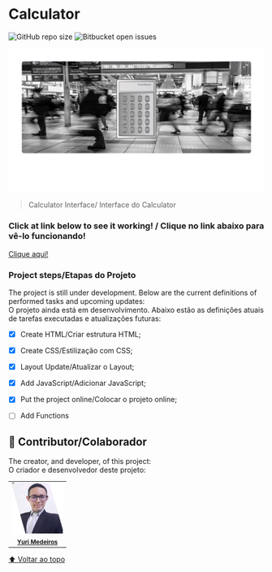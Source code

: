 # Calculator

![GitHub repo size](https://img.shields.io/github/repo-size/iuricode/README-template?style=for-the-badge)
![Bitbucket open issues](https://img.shields.io/bitbucket/issues/iuricode/README-template?style=for-the-badge)


<img src="./assets/running-application.png" alt="Imagem da Interface do projeto/ Project's Interface Image">

> Calculator Interface/ Interface do Calculator
### Click at link below to see it working! / Clique no link abaixo para vê-lo funcionando!
<a href="https://yurimayk.github.io/Calculator/">Clique aqui!</a>

### Project steps/Etapas do Projeto

The project is still under development. Below are the current definitions of performed tasks and upcoming updates:
</br>
O projeto ainda está em desenvolvimento. Abaixo estão as definições atuais de tarefas executadas e atualizações futuras:

- [x] Create HTML/Criar estrutura HTML;
- [x] Create CSS/Estilização com CSS;
- [x] Layout Update/Atualizar o Layout;
- [x] Add JavaScript/Adicionar JavaScript;
- [x] Put the project online/Colocar o projeto online;
- [ ] Add Functions



## 🤝 Contributor/Colaborador

The creator, and developer, of this project:
</br>
O criador e desenvolvedor deste projeto:

<table>
  <tr>
    <td align="center">
      <a href="#">
        <a href="https://www.linkedin.com/in/yurimayk/" target="_blank"><img src="./assets/1634569924664.jpg" width="100px;" alt="Foto do Yuri Medeiros no GitHub"/></a><br>
        <sub>
          <a href="https://www.linkedin.com/in/yurimayk/" target="_blank"><b>Yuri Medeiros</b></a>
        </sub>
      </a>
    </td>
</table>

[⬆ Voltar ao topo](#nome-do-projeto)<br>
